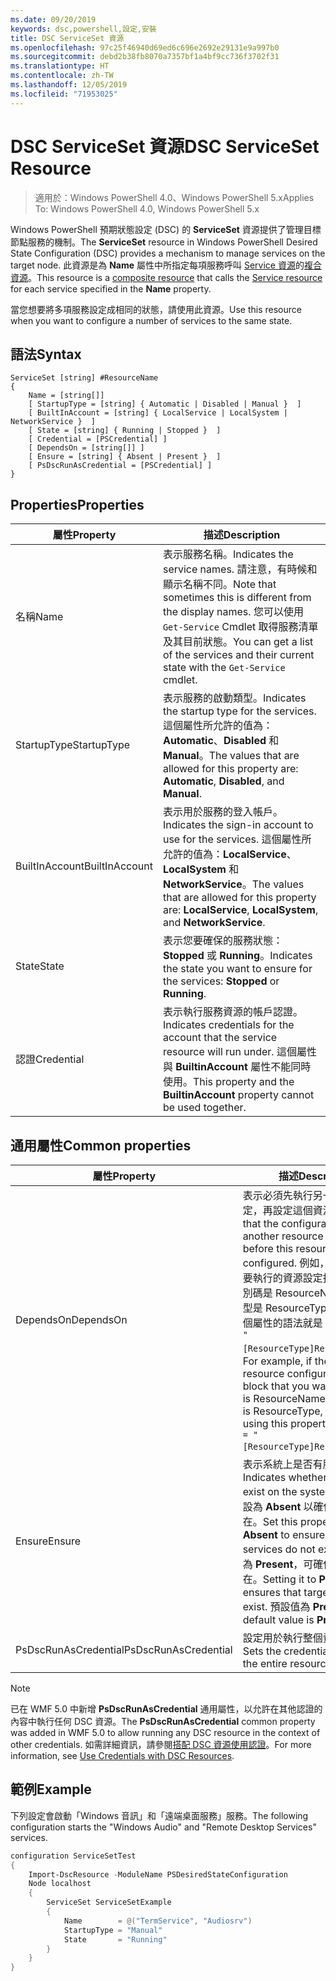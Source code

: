 ```yaml
---
ms.date: 09/20/2019
keywords: dsc,powershell,設定,安裝
title: DSC ServiceSet 資源
ms.openlocfilehash: 97c25f46940d69ed6c696e2692e29131e9a997b0
ms.sourcegitcommit: debd2b38fb8070a7357bf1a4bf9cc736f3702f31
ms.translationtype: HT
ms.contentlocale: zh-TW
ms.lasthandoff: 12/05/2019
ms.locfileid: "71953025"
---
```

# <a name="dsc-serviceset-resource"></a><span data-ttu-id="2853d-103">DSC ServiceSet 資源</span><span class="sxs-lookup"><span data-stu-id="2853d-103">DSC ServiceSet Resource</span></span>

> <span data-ttu-id="2853d-104">適用於：Windows PowerShell 4.0、Windows PowerShell 5.x</span><span class="sxs-lookup"><span data-stu-id="2853d-104">Applies To: Windows PowerShell 4.0, Windows PowerShell 5.x</span></span>

<span data-ttu-id="2853d-105">Windows PowerShell 預期狀態設定 (DSC) 的 **ServiceSet** 資源提供了管理目標節點服務的機制。</span><span class="sxs-lookup"><span data-stu-id="2853d-105">The **ServiceSet** resource in Windows PowerShell Desired State Configuration (DSC) provides a mechanism to manage services on the target node.</span></span> <span data-ttu-id="2853d-106">此資源是為 **Name** 屬性中所指定每項服務呼叫 [Service 資源](serviceResource.md)的[複合資源](../../../resources/authoringResourceComposite.md)。</span><span class="sxs-lookup"><span data-stu-id="2853d-106">This resource is a [composite resource](../../../resources/authoringResourceComposite.md) that calls the [Service resource](serviceResource.md) for each service specified in the **Name** property.</span></span>

<span data-ttu-id="2853d-107">當您想要將多項服務設定成相同的狀態，請使用此資源。</span><span class="sxs-lookup"><span data-stu-id="2853d-107">Use this resource when you want to configure a number of services to the same state.</span></span>

## <a name="syntax"></a><span data-ttu-id="2853d-108">語法</span><span class="sxs-lookup"><span data-stu-id="2853d-108">Syntax</span></span>

```Syntax
ServiceSet [string] #ResourceName
{
    Name = [string[]]
    [ StartupType = [string] { Automatic | Disabled | Manual }  ]
    [ BuiltInAccount = [string] { LocalService | LocalSystem | NetworkService }  ]
    [ State = [string] { Running | Stopped }  ]
    [ Credential = [PSCredential] ]
    [ DependsOn = [string[]] ]
    [ Ensure = [string] { Absent | Present }  ]
    [ PsDscRunAsCredential = [PSCredential] ]
}
```

## <a name="properties"></a><span data-ttu-id="2853d-109">Properties</span><span class="sxs-lookup"><span data-stu-id="2853d-109">Properties</span></span>

|<span data-ttu-id="2853d-110">屬性</span><span class="sxs-lookup"><span data-stu-id="2853d-110">Property</span></span> |<span data-ttu-id="2853d-111">描述</span><span class="sxs-lookup"><span data-stu-id="2853d-111">Description</span></span> |
|---|---|
|<span data-ttu-id="2853d-112">名稱</span><span class="sxs-lookup"><span data-stu-id="2853d-112">Name</span></span> |<span data-ttu-id="2853d-113">表示服務名稱。</span><span class="sxs-lookup"><span data-stu-id="2853d-113">Indicates the service names.</span></span> <span data-ttu-id="2853d-114">請注意，有時候和顯示名稱不同。</span><span class="sxs-lookup"><span data-stu-id="2853d-114">Note that sometimes this is different from the display names.</span></span> <span data-ttu-id="2853d-115">您可以使用 `Get-Service` Cmdlet 取得服務清單及其目前狀態。</span><span class="sxs-lookup"><span data-stu-id="2853d-115">You can get a list of the services and their current state with the `Get-Service` cmdlet.</span></span> |
|<span data-ttu-id="2853d-116">StartupType</span><span class="sxs-lookup"><span data-stu-id="2853d-116">StartupType</span></span> |<span data-ttu-id="2853d-117">表示服務的啟動類型。</span><span class="sxs-lookup"><span data-stu-id="2853d-117">Indicates the startup type for the services.</span></span> <span data-ttu-id="2853d-118">這個屬性所允許的值為：**Automatic**、**Disabled** 和 **Manual**。</span><span class="sxs-lookup"><span data-stu-id="2853d-118">The values that are allowed for this property are: **Automatic**, **Disabled**, and **Manual**.</span></span> |
|<span data-ttu-id="2853d-119">BuiltInAccount</span><span class="sxs-lookup"><span data-stu-id="2853d-119">BuiltInAccount</span></span> |<span data-ttu-id="2853d-120">表示用於服務的登入帳戶。</span><span class="sxs-lookup"><span data-stu-id="2853d-120">Indicates the sign-in account to use for the services.</span></span> <span data-ttu-id="2853d-121">這個屬性所允許的值為：**LocalService**、**LocalSystem** 和 **NetworkService**。</span><span class="sxs-lookup"><span data-stu-id="2853d-121">The values that are allowed for this property are: **LocalService**, **LocalSystem**, and **NetworkService**.</span></span> |
|<span data-ttu-id="2853d-122">State</span><span class="sxs-lookup"><span data-stu-id="2853d-122">State</span></span> |<span data-ttu-id="2853d-123">表示您要確保的服務狀態：**Stopped** 或 **Running**。</span><span class="sxs-lookup"><span data-stu-id="2853d-123">Indicates the state you want to ensure for the services: **Stopped** or **Running**.</span></span> |
|<span data-ttu-id="2853d-124">認證</span><span class="sxs-lookup"><span data-stu-id="2853d-124">Credential</span></span> |<span data-ttu-id="2853d-125">表示執行服務資源的帳戶認證。</span><span class="sxs-lookup"><span data-stu-id="2853d-125">Indicates credentials for the account that the service resource will run under.</span></span> <span data-ttu-id="2853d-126">這個屬性與 **BuiltinAccount** 屬性不能同時使用。</span><span class="sxs-lookup"><span data-stu-id="2853d-126">This property and the **BuiltinAccount** property cannot be used together.</span></span> |

## <a name="common-properties"></a><span data-ttu-id="2853d-127">通用屬性</span><span class="sxs-lookup"><span data-stu-id="2853d-127">Common properties</span></span>

|<span data-ttu-id="2853d-128">屬性</span><span class="sxs-lookup"><span data-stu-id="2853d-128">Property</span></span> |<span data-ttu-id="2853d-129">描述</span><span class="sxs-lookup"><span data-stu-id="2853d-129">Description</span></span> |
|---|---|
|<span data-ttu-id="2853d-130">DependsOn</span><span class="sxs-lookup"><span data-stu-id="2853d-130">DependsOn</span></span> |<span data-ttu-id="2853d-131">表示必須先執行另一個資源的設定，再設定這個資源。</span><span class="sxs-lookup"><span data-stu-id="2853d-131">Indicates that the configuration of another resource must run before this resource is configured.</span></span> <span data-ttu-id="2853d-132">例如，如果第一個想要執行的資源設定指令碼區塊識別碼是 ResourceName，而其類型是 ResourceType，則使用這個屬性的語法就是 `DependsOn = "[ResourceType]ResourceName"`。</span><span class="sxs-lookup"><span data-stu-id="2853d-132">For example, if the ID of the resource configuration script block that you want to run first is ResourceName and its type is ResourceType, the syntax for using this property is `DependsOn = "[ResourceType]ResourceName"`.</span></span> |
|<span data-ttu-id="2853d-133">Ensure</span><span class="sxs-lookup"><span data-stu-id="2853d-133">Ensure</span></span> |<span data-ttu-id="2853d-134">表示系統上是否有服務。</span><span class="sxs-lookup"><span data-stu-id="2853d-134">Indicates whether the services exist on the system.</span></span> <span data-ttu-id="2853d-135">請將此屬性設為 **Absent** 以確保服務不存在。</span><span class="sxs-lookup"><span data-stu-id="2853d-135">Set this property to **Absent** to ensure that the services do not exist.</span></span> <span data-ttu-id="2853d-136">屬性設定為 **Present**，可確保目標服務存在。</span><span class="sxs-lookup"><span data-stu-id="2853d-136">Setting it to **Present** ensures that target services exist.</span></span> <span data-ttu-id="2853d-137">預設值為 **Present**。</span><span class="sxs-lookup"><span data-stu-id="2853d-137">The default value is **Present**.</span></span> |
|<span data-ttu-id="2853d-138">PsDscRunAsCredential</span><span class="sxs-lookup"><span data-stu-id="2853d-138">PsDscRunAsCredential</span></span> |<span data-ttu-id="2853d-139">設定用於執行整個資源的認證。</span><span class="sxs-lookup"><span data-stu-id="2853d-139">Sets the credential for running the entire resource as.</span></span> |

> [!NOTE]
> <span data-ttu-id="2853d-140">已在 WMF 5.0 中新增 **PsDscRunAsCredential** 通用屬性，以允許在其他認證的內容中執行任何 DSC 資源。</span><span class="sxs-lookup"><span data-stu-id="2853d-140">The **PsDscRunAsCredential** common property was added in WMF 5.0 to allow running any DSC resource in the context of other credentials.</span></span> <span data-ttu-id="2853d-141">如需詳細資訊，請參閱[搭配 DSC 資源使用認證](../../../configurations/runasuser.md)。</span><span class="sxs-lookup"><span data-stu-id="2853d-141">For more information, see [Use Credentials with DSC Resources](../../../configurations/runasuser.md).</span></span>

## <a name="example"></a><span data-ttu-id="2853d-142">範例</span><span class="sxs-lookup"><span data-stu-id="2853d-142">Example</span></span>

<span data-ttu-id="2853d-143">下列設定會啟動「Windows 音訊」和「遠端桌面服務」服務。</span><span class="sxs-lookup"><span data-stu-id="2853d-143">The following configuration starts the "Windows Audio" and "Remote Desktop Services" services.</span></span>

```powershell
configuration ServiceSetTest
{
    Import-DscResource -ModuleName PSDesiredStateConfiguration
    Node localhost
    {
        ServiceSet ServiceSetExample
        {
            Name        = @("TermService", "Audiosrv")
            StartupType = "Manual"
            State       = "Running"
        }
    }
}
```